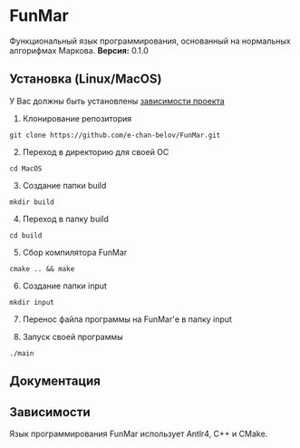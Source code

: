 # FunMar
Функциональный язык программирования, основанный на нормальных алгорифмах Маркова.
**Версия:** 0.1.0

<!--Установка-->
## Установка (Linux/MacOS)
У Вас должны быть установлены [зависимости проекта](https://github.com/e-chan-belov/FunMar.git#Зависимостри)

1. Клонирование репозитория

```git clone https://github.com/e-chan-belov/FunMar.git```

2. Переход в директорию для своей ОС

```cd MacOS```

3. Создание папки build

```mkdir build```

4. Переход в папку build

```cd build```

5. Сбор компилятора FunMar

```cmake .. && make```

6. Создание папки input

```mkdir input```

7. Перенос файла программы на FunMar'е в папку input

8. Запуск своей программы

```./main```

<!--Пользовательская документация-->
## Документация

<!--Зависимости-->
## Зависимости
Язык программирования FunMar использует Antlr4, C++ и CMake.
